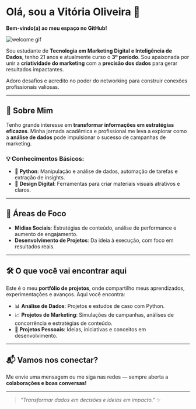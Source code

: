 # Olá, sou a Vitória Oliveira 👋  
**Bem-vindo(a) ao meu espaço no GitHub!**

![welcome gif](https://media.giphy.com/media/hvRJCLFzcasrR4ia7z/giphy.gif)

Sou estudante de **Tecnologia em Marketing Digital e Inteligência de Dados**, tenho 21 anos e atualmente curso o **3º período**. Sou apaixonada por unir a **criatividade do marketing** com a **precisão dos dados** para gerar resultados impactantes.

Adoro desafios e acredito no poder do networking para construir conexões profissionais valiosas.

---

## 🎯 Sobre Mim

Tenho grande interesse em **transformar informações em estratégias eficazes**. Minha jornada acadêmica e profissional me leva a explorar como a **análise de dados** pode impulsionar o sucesso de campanhas de marketing.

### 💡 Conhecimentos Básicos:

- 🐍 **Python**: Manipulação e análise de dados, automação de tarefas e extração de insights.  
- 🎨 **Design Digital**: Ferramentas para criar materiais visuais atrativos e claros.

---

## 🚀 Áreas de Foco

- **Mídias Sociais**: Estratégias de conteúdo, análise de performance e aumento de engajamento.  
- **Desenvolvimento de Projetos**: Da ideia à execução, com foco em resultados reais.

---

## 🛠️ O que você vai encontrar aqui

Este é o meu **portfólio de projetos**, onde compartilho meus aprendizados, experimentações e avanços. Aqui você encontra:

- 📊 **Análise de Dados**: Projetos e estudos de caso com Python.  
- 📈 **Projetos de Marketing**: Simulações de campanhas, análises de concorrência e estratégias de conteúdo.  
- 🌱 **Projetos Pessoais**: Ideias, iniciativas e conceitos em desenvolvimento.

---

## 📬 Vamos nos conectar?

Me envie uma mensagem ou me siga nas redes — sempre aberta a **colaborações e boas conversas!**

---

> _"Transformar dados em decisões e ideias em impacto."_ ✨
